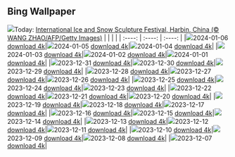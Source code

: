 ## Bing Wallpaper
![](./wallpaper/2024-01-06.jpg)Today: [International Ice and Snow Sculpture Festival, Harbin, China (© WANG ZHAO/AFP/Getty Images)](./wallpaper/2024-01-06.jpg)
|      |      |      |
| :----: | :----: | :----: |
|![](./wallpaper/2024-01-06_sm.jpg)2024-01-06 [download 4k](./wallpaper/2024-01-06.jpg)|![](./wallpaper/2024-01-05_sm.jpg)2024-01-05 [download 4k](./wallpaper/2024-01-05.jpg)|![](./wallpaper/2024-01-04_sm.jpg)2024-01-04 [download 4k](./wallpaper/2024-01-04.jpg)|
|![](./wallpaper/2024-01-03_sm.jpg)2024-01-03 [download 4k](./wallpaper/2024-01-03.jpg)|![](./wallpaper/2024-01-02_sm.jpg)2024-01-02 [download 4k](./wallpaper/2024-01-02.jpg)|![](./wallpaper/2024-01-01_sm.jpg)2024-01-01 [download 4k](./wallpaper/2024-01-01.jpg)|
|![](./wallpaper/2023-12-31_sm.jpg)2023-12-31 [download 4k](./wallpaper/2023-12-31.jpg)|![](./wallpaper/2023-12-30_sm.jpg)2023-12-30 [download 4k](./wallpaper/2023-12-30.jpg)|![](./wallpaper/2023-12-29_sm.jpg)2023-12-29 [download 4k](./wallpaper/2023-12-29.jpg)|
|![](./wallpaper/2023-12-28_sm.jpg)2023-12-28 [download 4k](./wallpaper/2023-12-28.jpg)|![](./wallpaper/2023-12-27_sm.jpg)2023-12-27 [download 4k](./wallpaper/2023-12-27.jpg)|![](./wallpaper/2023-12-26_sm.jpg)2023-12-26 [download 4k](./wallpaper/2023-12-26.jpg)|
|![](./wallpaper/2023-12-25_sm.jpg)2023-12-25 [download 4k](./wallpaper/2023-12-25.jpg)|![](./wallpaper/2023-12-24_sm.jpg)2023-12-24 [download 4k](./wallpaper/2023-12-24.jpg)|![](./wallpaper/2023-12-23_sm.jpg)2023-12-23 [download 4k](./wallpaper/2023-12-23.jpg)|
|![](./wallpaper/2023-12-22_sm.jpg)2023-12-22 [download 4k](./wallpaper/2023-12-22.jpg)|![](./wallpaper/2023-12-21_sm.jpg)2023-12-21 [download 4k](./wallpaper/2023-12-21.jpg)|![](./wallpaper/2023-12-20_sm.jpg)2023-12-20 [download 4k](./wallpaper/2023-12-20.jpg)|
|![](./wallpaper/2023-12-19_sm.jpg)2023-12-19 [download 4k](./wallpaper/2023-12-19.jpg)|![](./wallpaper/2023-12-18_sm.jpg)2023-12-18 [download 4k](./wallpaper/2023-12-18.jpg)|![](./wallpaper/2023-12-17_sm.jpg)2023-12-17 [download 4k](./wallpaper/2023-12-17.jpg)|
|![](./wallpaper/2023-12-16_sm.jpg)2023-12-16 [download 4k](./wallpaper/2023-12-16.jpg)|![](./wallpaper/2023-12-15_sm.jpg)2023-12-15 [download 4k](./wallpaper/2023-12-15.jpg)|![](./wallpaper/2023-12-14_sm.jpg)2023-12-14 [download 4k](./wallpaper/2023-12-14.jpg)|
|![](./wallpaper/2023-12-13_sm.jpg)2023-12-13 [download 4k](./wallpaper/2023-12-13.jpg)|![](./wallpaper/2023-12-12_sm.jpg)2023-12-12 [download 4k](./wallpaper/2023-12-12.jpg)|![](./wallpaper/2023-12-11_sm.jpg)2023-12-11 [download 4k](./wallpaper/2023-12-11.jpg)|
|![](./wallpaper/2023-12-10_sm.jpg)2023-12-10 [download 4k](./wallpaper/2023-12-10.jpg)|![](./wallpaper/2023-12-09_sm.jpg)2023-12-09 [download 4k](./wallpaper/2023-12-09.jpg)|![](./wallpaper/2023-12-08_sm.jpg)2023-12-08 [download 4k](./wallpaper/2023-12-08.jpg)|
|![](./wallpaper/2023-12-07_sm.jpg)2023-12-07 [download 4k](./wallpaper/2023-12-07.jpg)|